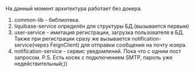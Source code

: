 На данный момент архитектура работает без докера. 

1) common-lib - библиотека.
2) liquibase-service определён для структуры БД.(вызывается первым)
3) user-service -  имитация регистрации, загрузка пользователя в БД. Также при регистрации сразу же вызывается notification-service(через FeignClient) для отправки сообщения на почту юзера.
4) notification-service - сервис уведомлений. Пока что с одним пост запросом.
P.S. Есть косяк с подключением SMTP, пароль уже недействительный;))
